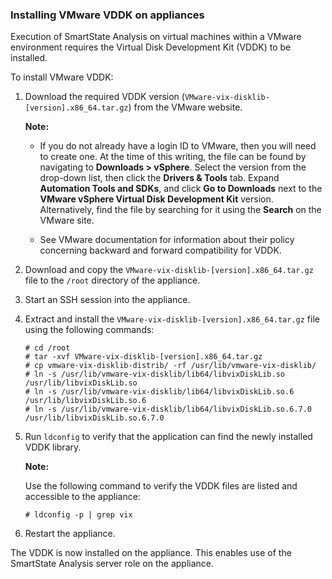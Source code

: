 ### Installing VMware VDDK on appliances

Execution of SmartState Analysis on virtual machines within a VMware
environment requires the Virtual Disk Development Kit (VDDK) to be installed.

To install VMware VDDK:

1. Download the required VDDK version (`VMware-vix-disklib-[version].x86_64.tar.gz`) from the VMware website.

    **Note:**

    - If you do not already have a login ID to VMware, then you will
      need to create one. At the time of this writing, the file can be
      found by navigating to **Downloads > vSphere**. Select the
      version from the drop-down list, then click the **Drivers &
      Tools** tab. Expand **Automation Tools and SDKs**, and click
      **Go to Downloads** next to the **VMware vSphere Virtual Disk
      Development Kit** version. Alternatively, find the file by
      searching for it using the **Search** on the VMware site.

    - See VMware documentation for information about their policy
      concerning backward and forward compatibility for VDDK.

2.  Download and copy the `VMware-vix-disklib-[version].x86_64.tar.gz`
    file to the `/root` directory of the appliance.

3.  Start an SSH session into the appliance.

4.  Extract and install the `VMware-vix-disklib-[version].x86_64.tar.gz`
    file using the following commands:

        # cd /root
        # tar -xvf VMware-vix-disklib-[version].x86_64.tar.gz
        # cp vmware-vix-disklib-distrib/ -rf /usr/lib/vmware-vix-disklib/
        # ln -s /usr/lib/vmware-vix-disklib/lib64/libvixDiskLib.so /usr/lib/libvixDiskLib.so
        # ln -s /usr/lib/vmware-vix-disklib/lib64/libvixDiskLib.so.6 /usr/lib/libvixDiskLib.so.6
        # ln -s /usr/lib/vmware-vix-disklib/lib64/libvixDiskLib.so.6.7.0 /usr/lib/libvixDiskLib.so.6.7.0

5.  Run `ldconfig` to verify that the application can find the newly installed VDDK library.

    **Note:**

    Use the following command to verify the VDDK files are listed and
    accessible to the appliance:

        # ldconfig -p | grep vix

6.  Restart the appliance.

The VDDK is now installed on the appliance. This enables use of the SmartState Analysis server role on the appliance.
